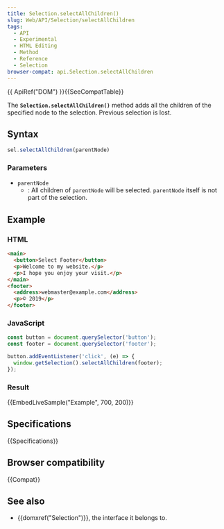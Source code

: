 ```yaml
---
title: Selection.selectAllChildren()
slug: Web/API/Selection/selectAllChildren
tags:
  - API
  - Experimental
  - HTML Editing
  - Method
  - Reference
  - Selection
browser-compat: api.Selection.selectAllChildren
---
```

{{ ApiRef("DOM") }}{{SeeCompatTable}}

The **`Selection.selectAllChildren()`** method adds all the
children of the specified node to the selection. Previous selection is lost.

## Syntax

```js
sel.selectAllChildren(parentNode)
```

### Parameters

- `parentNode`
  - : All children of `parentNode` will be selected. `parentNode`
    itself is not part of the selection.

## Example

### HTML

```html
<main>
  <button>Select Footer</button>
  <p>Welcome to my website.</p>
  <p>I hope you enjoy your visit.</p>
</main>
<footer>
  <address>webmaster@example.com</address>
  <p>© 2019</p>
</footer>
```

### JavaScript

```js
const button = document.querySelector('button');
const footer = document.querySelector('footer');

button.addEventListener('click', (e) => {
  window.getSelection().selectAllChildren(footer);
});
```

### Result

{{EmbedLiveSample("Example", 700, 200)}}

## Specifications

{{Specifications}}

## Browser compatibility

{{Compat}}

## See also

- {{domxref("Selection")}}, the interface it belongs to.
